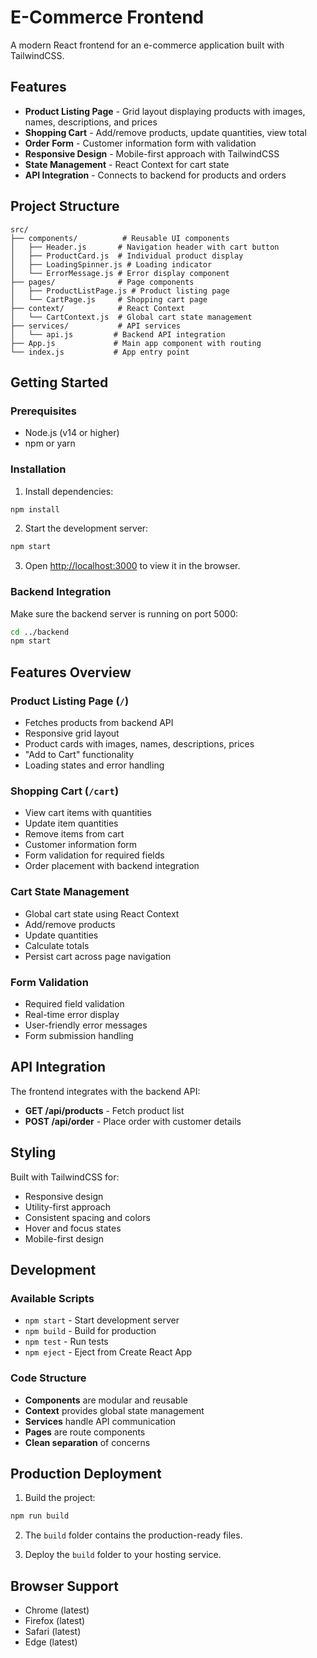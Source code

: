 # E-Commerce Frontend

A modern React frontend for an e-commerce application built with TailwindCSS.

## Features

- **Product Listing Page** - Grid layout displaying products with images, names, descriptions, and prices
- **Shopping Cart** - Add/remove products, update quantities, view total
- **Order Form** - Customer information form with validation
- **Responsive Design** - Mobile-first approach with TailwindCSS
- **State Management** - React Context for cart state
- **API Integration** - Connects to backend for products and orders


## Project Structure

```
src/
├── components/          # Reusable UI components
│   ├── Header.js       # Navigation header with cart button
│   ├── ProductCard.js  # Individual product display
│   ├── LoadingSpinner.js # Loading indicator
│   └── ErrorMessage.js # Error display component
├── pages/              # Page components
│   ├── ProductListPage.js # Product listing page
│   └── CartPage.js     # Shopping cart page
├── context/            # React Context
│   └── CartContext.js  # Global cart state management
├── services/           # API services
│   └── api.js         # Backend API integration
├── App.js             # Main app component with routing
└── index.js           # App entry point
```

## Getting Started

### Prerequisites

- Node.js (v14 or higher)
- npm or yarn

### Installation

1. Install dependencies:
```bash
npm install
```

2. Start the development server:
```bash
npm start
```

3. Open [http://localhost:3000](http://localhost:3000) to view it in the browser.

### Backend Integration

Make sure the backend server is running on port 5000:

```bash
cd ../backend
npm start
```

## Features Overview

### Product Listing Page (`/`)
- Fetches products from backend API
- Responsive grid layout
- Product cards with images, names, descriptions, prices
- "Add to Cart" functionality
- Loading states and error handling

### Shopping Cart (`/cart`)
- View cart items with quantities
- Update item quantities
- Remove items from cart
- Customer information form
- Form validation for required fields
- Order placement with backend integration

### Cart State Management
- Global cart state using React Context
- Add/remove products
- Update quantities
- Calculate totals
- Persist cart across page navigation

### Form Validation
- Required field validation
- Real-time error display
- User-friendly error messages
- Form submission handling

## API Integration

The frontend integrates with the backend API:

- **GET /api/products** - Fetch product list
- **POST /api/order** - Place order with customer details

## Styling

Built with TailwindCSS for:
- Responsive design
- Utility-first approach
- Consistent spacing and colors
- Hover and focus states
- Mobile-first design

## Development

### Available Scripts

- `npm start` - Start development server
- `npm build` - Build for production
- `npm test` - Run tests
- `npm eject` - Eject from Create React App

### Code Structure

- **Components** are modular and reusable
- **Context** provides global state management
- **Services** handle API communication
- **Pages** are route components
- **Clean separation** of concerns

## Production Deployment

1. Build the project:
```bash
npm run build
```

2. The `build` folder contains the production-ready files.

3. Deploy the `build` folder to your hosting service.

## Browser Support

- Chrome (latest)
- Firefox (latest)
- Safari (latest)
- Edge (latest)